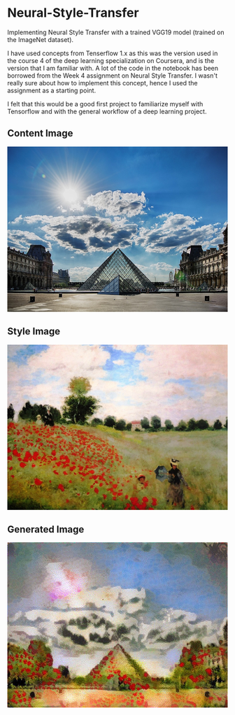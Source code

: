 # Neural-Style-Transfer
Implementing Neural Style Transfer with a trained VGG19 model (trained on the ImageNet dataset).

I have used concepts from Tenserflow 1.x as this was the version used in the course 4 of the deep learning specialization on Coursera, and is the version that I am familiar with. A lot of the code in the notebook has been borrowed from the Week 4 assignment on Neural Style Transfer. I wasn't really sure about how to implement this concept, hence I used the assignment as a starting point.

I felt that this would be a good first project to familiarize myself with Tensorflow and with the general workflow of a deep learning project.

## Content Image 
![Content Image](/images/louvre.jpg)

## Style Image
![Style Image](/images/monet.jpg)

## Generated Image
![Generated Image](/images/generated_image_final.jpg)
